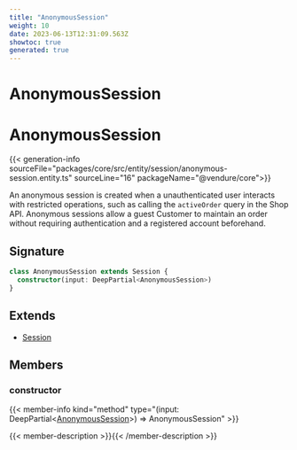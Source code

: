 ```yaml
---
title: "AnonymousSession"
weight: 10
date: 2023-06-13T12:31:09.563Z
showtoc: true
generated: true
---
```

<!-- This file was generated from the Vendure source. Do not modify. Instead, re-run the "docs:build" script -->

# AnonymousSession
<div class="symbol">


# AnonymousSession

{{< generation-info sourceFile="packages/core/src/entity/session/anonymous-session.entity.ts" sourceLine="16" packageName="@vendure/core">}}

An anonymous session is created when a unauthenticated user interacts with restricted operations,
such as calling the `activeOrder` query in the Shop API. Anonymous sessions allow a guest Customer
to maintain an order without requiring authentication and a registered account beforehand.

## Signature

```TypeScript
class AnonymousSession extends Session {
  constructor(input: DeepPartial<AnonymousSession>)
}
```
## Extends

 * <a href='/typescript-api/entities/session#session'>Session</a>


## Members

### constructor

{{< member-info kind="method" type="(input: DeepPartial&#60;<a href='/typescript-api/entities/anonymous-session#anonymoussession'>AnonymousSession</a>&#62;) => AnonymousSession"  >}}

{{< member-description >}}{{< /member-description >}}


</div>
